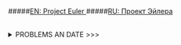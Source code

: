  #####[EN: Project Euler ](https://projecteuler.net/problem)
 #####[RU: Проект Эйлера](http://euler.jakumo.org/problems.html)
 
 
<br>
<details><summary>PROBLEMS AN DATE >>></summary>

* Problem 1. 08.03.2019
* Problem 2. =

* Problem 3. 09.03.2019
* problem 4. =

* problem 5. 10.03.2019
* problem 6. =


</details>

